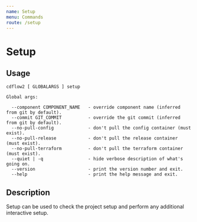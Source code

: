 ```yaml
---
name: Setup
menu: Commands
route: /setup
---
```


# Setup

## Usage

```
cdflow2 [ GLOBALARGS ] setup

Global args:

  --component COMPONENT_NAME   - override component name (inferred from git by default).
  --commit GIT_COMMIT          - override the git commit (inferred from git by default).
  --no-pull-config             - don't pull the config container (must exist).
  --no-pull-release            - don't pull the release container (must exist).
  --no-pull-terraform          - don't pull the terraform container (must exist).
  --quiet | -q                 - hide verbose description of what's going on.
  --version                    - print the version number and exit.
  --help                       - print the help message and exit.
```

## Description

Setup can be used to check the project setup and perform any additional interactive setup.